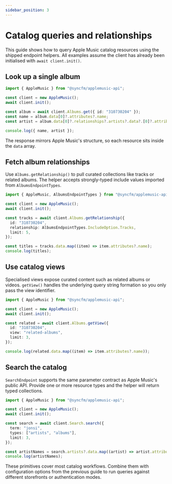 ```yaml
---
sidebar_position: 3
---
```


# Catalog queries and relationships

This guide shows how to query Apple Music catalog resources using the shipped endpoint helpers. All
examples assume the client has already been initialised with `await client.init()`.

## Look up a single album

```ts title="examples/catalog/album.ts"
import { AppleMusic } from "@syncfm/applemusic-api";

const client = new AppleMusic();
await client.init();

const album = await client.Albums.get({ id: "310730204" });
const name = album.data[0]?.attributes?.name;
const artist = album.data[0]?.relationships?.artists?.data?.[0]?.attributes?.name;

console.log({ name, artist });
```

The response mirrors Apple Music's structure, so each resource sits inside the `data` array.

## Fetch album relationships

Use `Albums.getRelationship()` to pull curated collections like tracks or related albums. The helper
accepts strongly-typed include values imported from `AlbumsEndpointTypes`.

```ts title="examples/catalog/tracks.ts"
import { AppleMusic, AlbumsEndpointTypes } from "@syncfm/applemusic-api";

const client = new AppleMusic();
await client.init();

const tracks = await client.Albums.getRelationship({
  id: "310730204",
  relationship: AlbumsEndpointTypes.IncludeOption.Tracks,
  limit: 5,
});

const titles = tracks.data.map((item) => item.attributes?.name);
console.log(titles);
```

## Use catalog views

Specialised views expose curated content such as related albums or videos. `getView()` handles the
underlying query string formation so you only pass the view identifier.

```ts title="examples/catalog/views.ts"
import { AppleMusic } from "@syncfm/applemusic-api";

const client = new AppleMusic();
await client.init();

const related = await client.Albums.getView({
  id: "310730204",
  view: "related-albums",
  limit: 3,
});

console.log(related.data.map((item) => item.attributes?.name));
```

## Search the catalog

`SearchEndpoint` supports the same parameter contract as Apple Music's public API. Provide one or
more resource types and the helper will return typed collections.

```ts title="examples/catalog/search.ts"
import { AppleMusic } from "@syncfm/applemusic-api";

const client = new AppleMusic();
await client.init();

const search = await client.Search.search({
  term: "jonsi",
  types: ["artists", "albums"],
  limit: 3,
});

const artistNames = search.artists?.data.map((artist) => artist.attributes?.name) ?? [];
console.log(artistNames);
```

These primitives cover most catalog workflows. Combine them with configuration options from the
previous guide to run queries against different storefronts or authentication modes.
